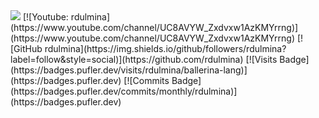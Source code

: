 <img src="https://github-readme-stats.vercel.app/api?username=rdulmina&&show_icons=true&title_color=ffffff&icon_color=bb2acf&text_color=daf7dc&bg_color=151515">
[![Youtube: rdulmina](https://www.youtube.com/channel/UC8AVYW_Zxdvxw1AzKMYrrng)](https://www.youtube.com/channel/UC8AVYW_Zxdvxw1AzKMYrrng)
[![GitHub rdulmina](https://img.shields.io/github/followers/rdulmina?label=follow&style=social)](https://github.com/rdulmina)
[![Visits Badge](https://badges.pufler.dev/visits/rdulmina/ballerina-lang)](https://badges.pufler.dev)
[![Commits Badge](https://badges.pufler.dev/commits/monthly/rdulmina)](https://badges.pufler.dev)

